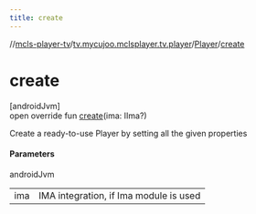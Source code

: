 ```yaml
---
title: create
---
```

//[mcls-player-tv](../../../index.html)/[tv.mycujoo.mclsplayer.tv.player](../index.html)/[Player](index.html)/[create](create.html)



# create



[androidJvm]\
open override fun [create](create.html)(ima: IIma?)



Create a ready-to-use Player by setting all the given properties



#### Parameters


androidJvm

| | |
|---|---|
| ima | IMA integration, if Ima module is used |




